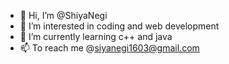 - 👋 Hi, I’m @ShiyaNegi
- 👀 I’m interested in coding and web development
- 🌱 I’m currently learning c++ and java
- 📫 To reach me @siyanegi1603@gmail.com

<!---
ShiyaNegi/ShiyaNegi is a ✨ special ✨ repository because its `README.md` (this file) appears on your GitHub profile.
You can click the Preview link to take a look at your changes.
--->
